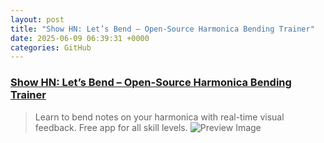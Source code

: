 ```yaml
---
layout: post
title: "Show HN: Let’s Bend – Open-Source Harmonica Bending Trainer"
date: 2025-06-09 06:39:31 +0000
categories: GitHub
---
```


### [Show HN: Let’s Bend – Open-Source Harmonica Bending Trainer](https://letsbend.de)

> Learn to bend notes on your harmonica with real-time visual feedback. Free app for all skill levels.
![Preview Image](https://letsbend.de/images/og-image.png)


